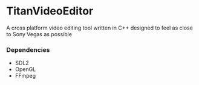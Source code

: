 # TitanVideoEditor
A cross platform video editing tool written in C++ designed to feel as close to Sony Vegas as possible 

### Dependencies
* SDL2
* OpenGL
* FFmpeg